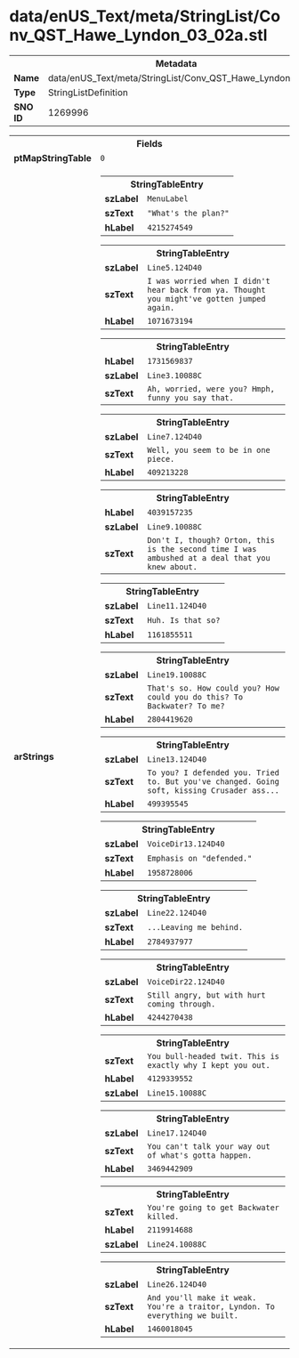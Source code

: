 <h1>data/enUS_Text/meta/StringList/Conv_QST_Hawe_Lyndon_03_02a.stl</h1><table><tr><th colspan="100%">Metadata</th></tr><tr><td><b>Name</b></td><td>data/enUS_Text/meta/StringList/Conv_QST_Hawe_Lyndon_03_02a.stl</td></tr><tr><td><b>Type</b></td><td>StringListDefinition</td></tr><tr><td><b>SNO ID</b></td><td>1269996</td></tr></table>

<table><tr><th colspan="100%">Fields</th></tr><tr><td><b>ptMapStringTable</b></td><td><code>0</code></td></tr><tr><td><b>arStrings</b></td><td><table><tr><th colspan="100%">StringTableEntry</th></tr><tr><td><b>szLabel</b></td><td><code>MenuLabel</code></td></tr><tr><td><b>szText</b></td><td><code>"What's the plan?"</code></td></tr><tr><td><b>hLabel</b></td><td><code>4215274549</code></td></tr></table>


<table><tr><th colspan="100%">StringTableEntry</th></tr><tr><td><b>szLabel</b></td><td><code>Line5.124D40</code></td></tr><tr><td><b>szText</b></td><td><code>I was worried when I didn't hear back from ya. Thought you might've gotten jumped again.</code></td></tr><tr><td><b>hLabel</b></td><td><code>1071673194</code></td></tr></table>


<table><tr><th colspan="100%">StringTableEntry</th></tr><tr><td><b>hLabel</b></td><td><code>1731569837</code></td></tr><tr><td><b>szLabel</b></td><td><code>Line3.10088C</code></td></tr><tr><td><b>szText</b></td><td><code>Ah, worried, were you? Hmph, funny you say that.</code></td></tr></table>


<table><tr><th colspan="100%">StringTableEntry</th></tr><tr><td><b>szLabel</b></td><td><code>Line7.124D40</code></td></tr><tr><td><b>szText</b></td><td><code>Well, you seem to be in one piece.</code></td></tr><tr><td><b>hLabel</b></td><td><code>409213228</code></td></tr></table>


<table><tr><th colspan="100%">StringTableEntry</th></tr><tr><td><b>hLabel</b></td><td><code>4039157235</code></td></tr><tr><td><b>szLabel</b></td><td><code>Line9.10088C</code></td></tr><tr><td><b>szText</b></td><td><code>Don't I, though? Orton, this is the second time I was ambushed at a deal that you knew about.</code></td></tr></table>


<table><tr><th colspan="100%">StringTableEntry</th></tr><tr><td><b>szLabel</b></td><td><code>Line11.124D40</code></td></tr><tr><td><b>szText</b></td><td><code>Huh. Is that so?</code></td></tr><tr><td><b>hLabel</b></td><td><code>1161855511</code></td></tr></table>


<table><tr><th colspan="100%">StringTableEntry</th></tr><tr><td><b>szLabel</b></td><td><code>Line19.10088C</code></td></tr><tr><td><b>szText</b></td><td><code>That's so. How could you? How could you do this? To Backwater? To me?</code></td></tr><tr><td><b>hLabel</b></td><td><code>2804419620</code></td></tr></table>


<table><tr><th colspan="100%">StringTableEntry</th></tr><tr><td><b>szLabel</b></td><td><code>Line13.124D40</code></td></tr><tr><td><b>szText</b></td><td><code>To you? I defended you. Tried to. But you've changed. Going soft, kissing Crusader ass...</code></td></tr><tr><td><b>hLabel</b></td><td><code>499395545</code></td></tr></table>


<table><tr><th colspan="100%">StringTableEntry</th></tr><tr><td><b>szLabel</b></td><td><code>VoiceDir13.124D40</code></td></tr><tr><td><b>szText</b></td><td><code>Emphasis on "defended."</code></td></tr><tr><td><b>hLabel</b></td><td><code>1958728006</code></td></tr></table>


<table><tr><th colspan="100%">StringTableEntry</th></tr><tr><td><b>szLabel</b></td><td><code>Line22.124D40</code></td></tr><tr><td><b>szText</b></td><td><code>...Leaving me behind.</code></td></tr><tr><td><b>hLabel</b></td><td><code>2784937977</code></td></tr></table>


<table><tr><th colspan="100%">StringTableEntry</th></tr><tr><td><b>szLabel</b></td><td><code>VoiceDir22.124D40</code></td></tr><tr><td><b>szText</b></td><td><code>Still angry, but with hurt coming through.</code></td></tr><tr><td><b>hLabel</b></td><td><code>4244270438</code></td></tr></table>


<table><tr><th colspan="100%">StringTableEntry</th></tr><tr><td><b>szText</b></td><td><code>You bull-headed twit. This is exactly why I kept you out.</code></td></tr><tr><td><b>hLabel</b></td><td><code>4129339552</code></td></tr><tr><td><b>szLabel</b></td><td><code>Line15.10088C</code></td></tr></table>


<table><tr><th colspan="100%">StringTableEntry</th></tr><tr><td><b>szLabel</b></td><td><code>Line17.124D40</code></td></tr><tr><td><b>szText</b></td><td><code>You can't talk your way out of what's gotta happen.</code></td></tr><tr><td><b>hLabel</b></td><td><code>3469442909</code></td></tr></table>


<table><tr><th colspan="100%">StringTableEntry</th></tr><tr><td><b>szText</b></td><td><code>You're going to get Backwater killed.</code></td></tr><tr><td><b>hLabel</b></td><td><code>2119914688</code></td></tr><tr><td><b>szLabel</b></td><td><code>Line24.10088C</code></td></tr></table>


<table><tr><th colspan="100%">StringTableEntry</th></tr><tr><td><b>szLabel</b></td><td><code>Line26.124D40</code></td></tr><tr><td><b>szText</b></td><td><code>And you'll make it weak. You're a traitor, Lyndon. To everything we built.</code></td></tr><tr><td><b>hLabel</b></td><td><code>1460018045</code></td></tr></table>


</td></tr></table>

